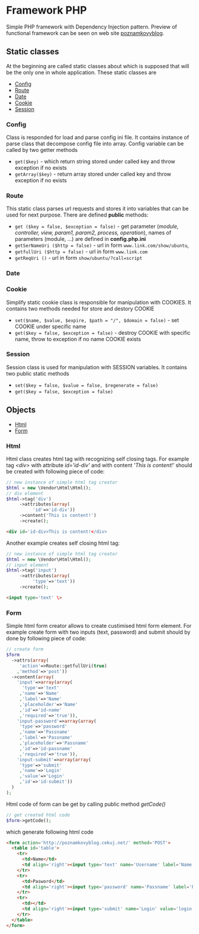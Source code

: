 # Framework PHP
Simple PHP framework with Dependency Injection pattern. Preview of functional framework can be seen on web site [poznamkovyblog](http://poznamkovyblog.cekuj.net). 
## Static classes
At the beginning are called static classes about which is supposed that will be the only one in whole application. These static classes are
- [Config](#config)
- [Route](#route)
- [Date](#date)
- [Cookie](#cookie)
- [Session](#session)
### Config
Class is responded for load and parse config ini file. It contains instance of parse class that decompose config file into array. Config variable can be called by two getter methods 
- ```get($key)``` - which return string stored under called key and throw exception if no exists 
- ```getArray($key)``` - return array stored under called key and throw exception if no exists
### Route
This static class parses url requests and stores it into variables that can be used for next purpose. There are defined **public** methods:
- `get ($key = false, $exception = false)` - get parameter (*module, controller, view, param1, param2, process, operation*), names of parameters (module, ...) are defined in **config.php.ini**
- `getSerNameUri ($http = false)` - url in form `www.link.com/show/ubuntu`, 
- `getfullUri ($http = false)` - url in form `www.link.com`
- `getReqUri ()` - url in form `show/ubuntu/?call=script`
### Date
### Cookie
Simplify static cookie class is responsible for manipulation with COOKIES. It contains two methods needed for store and destory COOKIE
- ```set($name, $value, $expire, $path = "/", $domain = false)``` - set COOKIE under specific name
- ```get($key = false, $exception = false)``` - destroy COOKIE with specific name, throw to exception if no name COOKIE exists
### Session
Session class is used for manipulation with SESSION variables. It contains two public static methods
- ```set($key = false, $value = false, $regenerate = false)```
- ```get($key = false, $exception = false)```
## Objects
- [Html](#html)
- [Form](#form)
### Html
Html class creates html tag with recognizing self closing tags. For example tag *\<div\>* with attribute *id='id-div'* and with content *'This is content!'* should be created with following piece of code:
```php
// new instance of simple html tag creator
$html = new \Vendor\Html\Html();
// div element
$html->tag('div')
     ->attributes(array(
          'id'=>'id-div'))
     ->content('This is content!')
     ->create();
```
```html
<div id='id-div>This is content!</div>
```
Another example creates self closing html tag:
```php
// new instance of simple html tag creator
$html = new \Vendor\Html\Html();
// input element
$html->tag('input')
     ->attributes(array(
          'type'=>'text'))
     ->create();
```
```html
<input type='text' \>
```
### Form
Simple html form creator allows to create custimised html form element. For example create form with two inputs (text, password) and submit should by done by following piece of code:
```php
// create form
$form
  ->attrs(array(
     'action'=>Route::getfullUri(true)
    ,'method'=>'post'))
  ->content(array(
    'input'=>array(array(
      'type'=>'text'
     ,'name'=>'Name'
     ,'label'=>'Name'
     ,'placeholder'=>'Name'
     ,'id'=>'id-name'
     ,'required'=>'true')),
    'input-password'=>array(array(
     'type'=>'password'
     ,'name'=>'Passname' 
     ,'label'=>'Passname' 
     ,'placeholder'=>'Passname'
     ,'id'=>'id-passname' 
     ,'required'=>'true')),
    'input-submit'=>array(array(
     'type'=>'submit' 
     ,'name'=>'Login'
     ,'value'=>'Login' 
     ,'id'=>'id-submit'))
  )
);
```
Html code of form can be get by calling public method *getCode()*
```php
// get created html code     
$form->getCode();
```
which generate following html code
```html
<form action='http://poznamkovyblog.cekuj.net/' method='POST'>
  <table id='table'>
    <tr>
      <td>Name</td>
      <td align='right'><input type='text' name='Username' label='Name' id='id-username' required /></td>
    </tr>
    <tr>
      <td>Pasword</td>
      <td align='right'><input type='password' name='Passname' label='Pasword' id='id-passname' required /></td>
    </tr>
    <tr>
      <td></td>
      <td align='right'><input type='submit' name='Login' value='login' id='id-submit' /></td>
    </tr>
  </table>
</form>
```
